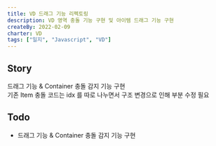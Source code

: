 ```yaml
---
title: VD 드래그 기능 리펙토링
description: VD 영역 충돌 기능 구현 및 아이템 드래그 기능 구현
createBy: 2022-02-09
charter: VD
tags: ["일지", "Javascript", "VD"]
---
```


## Story

드래그 기능 & Container 충돌 감지 기능 구현  
기존 Item 충돌 코드는 idx 를 따로 나누면서 구조 변경으로 인해 부분 수정 필요

## Todo

-   드래그 기능 & Container 충돌 감지 기능 구현
